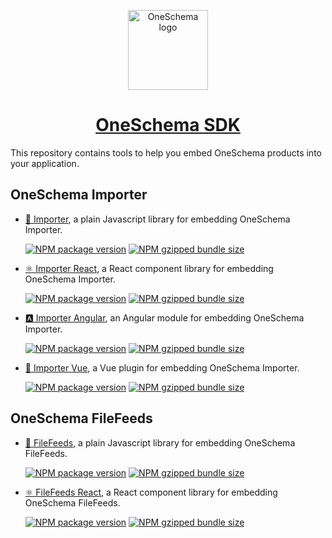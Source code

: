 <p align="center">
  <a href="https://www.oneschema.co/">
    <img alt="OneSchema logo" src="https://uploads-ssl.webflow.com/62902d243ad8aef519be0d3e/62902d243ad8ae4014be0e97_oneschema-256.png" height="128">
    <h1 align="center">OneSchema SDK</h1>
  </a>
</p>

This repository contains tools to help you embed OneSchema products into your application.

## OneSchema Importer

- [📑 Importer](https://github.com/oneschema/sdk/tree/main/packages/importer),
  a plain Javascript library for embedding OneSchema Importer.

  [![NPM package version](https://img.shields.io/npm/v/@oneschema/importer)](https://www.npmjs.com/package/@oneschema/importer)
  [![NPM gzipped bundle size](<https://img.shields.io/bundlejs/size/@oneschema/importer?label=bundle+(gzip)>)](https://bundlejs.com/?q=@oneschema/importer)

- [⚛ Importer React](https://github.com/oneschema/sdk/tree/main/packages/importer-react), a React
  component library for embedding OneSchema Importer.

  [![NPM package version](https://img.shields.io/npm/v/@oneschema/react)](https://www.npmjs.com/package/@oneschema/react)
  [![NPM gzipped bundle size](<https://img.shields.io/bundlejs/size/@oneschema/react?label=bundle+(gzip)>)](https://bundlejs.com/?q=@oneschema/react)

- [🅰️ Importer Angular](https://github.com/oneschema/sdk/tree/main/packages/importer-angular/projects/oneschema),
  an Angular module for embedding OneSchema Importer.

  [![NPM package version](https://img.shields.io/npm/v/@oneschema/angular)](https://www.npmjs.com/package/@oneschema/angular)
  [![NPM gzipped bundle size](<https://img.shields.io/bundlejs/size/@oneschema/angular?label=bundle+(gzip)>)](https://bundlejs.com/?q=@oneschema/angular)

- [🧩 Importer Vue](https://github.com/oneschema/sdk/tree/main/packages/importer-vue), a Vue
  plugin for embedding OneSchema Importer.

  [![NPM package version](https://img.shields.io/npm/v/@oneschema/vue)](https://www.npmjs.com/package/@oneschema/vue)
  [![NPM gzipped bundle size](<https://img.shields.io/bundlejs/size/@oneschema/vue?label=bundle+(gzip)>)](https://bundlejs.com/?q=@oneschema/vue)

## OneSchema FileFeeds

- [📑 FileFeeds](https://github.com/oneschema/sdk/tree/main/packages/filefeeds),
  a plain Javascript library for embedding OneSchema FileFeeds.

  [![NPM package version](https://img.shields.io/npm/v/@oneschema/filefeeds)](https://www.npmjs.com/package/@oneschema/filefeeds)
  [![NPM gzipped bundle size](<https://img.shields.io/bundlejs/size/@oneschema/filefeeds?label=bundle+(gzip)>)](https://bundlejs.com/?q=@oneschema/filefeeds)

- [⚛ FileFeeds React](https://github.com/oneschema/sdk/tree/main/packages/filefeeds-react),
  a React component library for embedding OneSchema FileFeeds.

  [![NPM package version](https://img.shields.io/npm/v/@oneschema/filefeeds-react)](https://www.npmjs.com/package/@oneschema/filefeeds-react)
  [![NPM gzipped bundle size](<https://img.shields.io/bundlejs/size/@oneschema/filefeeds-react?label=bundle+(gzip)>)](https://bundlejs.com/?q=@oneschema/filefeeds-react)

